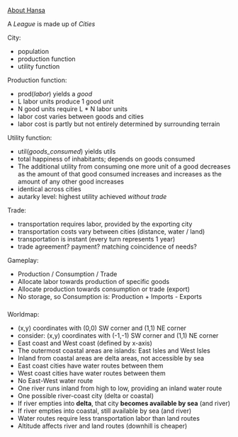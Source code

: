 [About Hansa](http://www.daviddfriedman.com/Living_Paper/Hansa/hansa_instructions/hansa_instructions.htm)

A _League_ is made up of _Cities_

City:
  - population
  - production function
  - utility function

Production function:
  - prod(_labor_) yields a _good_
  - L labor units produce 1 good unit
  - N good units require L * N labor units
  - labor cost varies between goods and cities
  - labor cost is partly but not entirely determined by surrounding terrain

Utility function:
  - util(_goods_consumed_) yields utils
  - total happiness of inhabitants; depends on goods consumed
  - The additional utility from consuming one more unit of a good decreases as
    the amount of that good consumed increases and increases as the amount of
    any other good increases
  - identical across cities
  - autarky level: highest utility achieved *without trade*

Trade:
  - transportation requires labor, provided by the exporting city
  - transportation costs vary between cities (distance, water / land)
  - transportation is instant (every turn represents 1 year)
  - trade agreement?  payment?  matching coincidence of needs?

Gameplay:
  - Production / Consumption / Trade
  - Allocate labor towards production of specific goods
  - Allocate production towards consumption or trade (export)
  - No storage, so Consumption is: Production + Imports - Exports



###

Worldmap:
  - (x,y) coordinates with (0,0) SW corner and (1,1) NE corner
  - consider: (x,y) coordinates with (-1,-1) SW corner and (1,1) NE corner
  - East coast and West coast (defined by x-axis)
  - The outermost coastal areas are islands: East Isles and West Isles
  - Inland from coastal areas are delta areas, not accessible by sea
  - East coast cities have water routes between them
  - West coast cities have water routes between them
  - No East-West water route
  - One river runs inland from high to low, providing an inland water route
  - One possible river-coast city (delta or coastal)
  - If river empties into **delta**,
      that city **becomes available by sea** (and river)
  - If river empties into coastal,
      still available by sea (and river)
  - Water routes require less transportation labor than land routes
  - Altitude affects river and land routes (downhill is cheaper)
